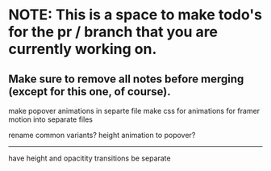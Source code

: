 # NOTE: This is a space to make todo's for the pr / branch that you are currently working on. 
Make sure to remove all notes before merging (except for this one, of course).
----------------------------------------------------------------------------------------------------
make popover animations in separte file
make css for animations for framer motion into separate files

rename common variants?
height animation to popover?

--- 
have height and opacitity transitions be separate
